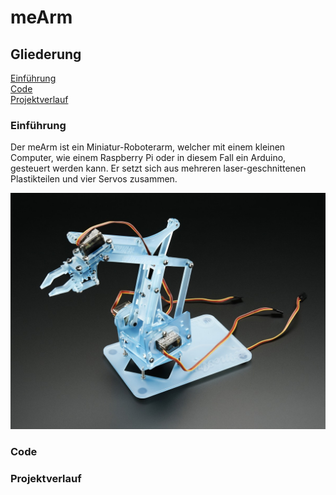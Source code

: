 # meArm

## Gliederung
[Einführung](#einf)<br>
[Code](#code)<br>
[Projektverlauf](#verl)<br>

### Einführung<a name="einf"></a>
Der meArm ist ein Miniatur-Roboterarm, welcher mit einem kleinen Computer, wie einem Raspberry Pi oder in diesem Fall ein Arduino, gesteuert werden kann. Er setzt sich aus mehreren laser-geschnittenen Plastikteilen und vier Servos zusammen.

![pic1](Bilder/2012-01.jpg "meArm Beispielbild")

### Code<a name="code"></a>

### Projektverlauf<a name="verl"></a>
